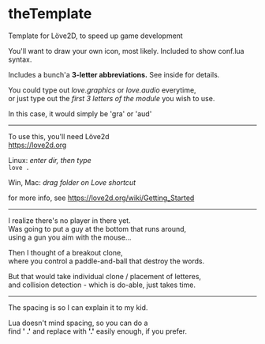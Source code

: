 # theTemplate
Template for Löve2D,  to speed up game development  

You'll want to draw your own icon, most likely.  Included to show conf.lua syntax.  

Includes a bunch'a **3-letter abbreviations.**  See inside for details.  

You could type out *love.graphics* or *love.audio* everytime,  
or just type out the *first 3 letters of the module* you wish to use.  

In this case, it would simply be 'gra' or 'aud'  

---  
To use this, you'll need Löve2d  
https://love2d.org  

Linux: *enter dir, then type*  
`love .`  

Win, Mac:  *drag folder on Love shortcut*  

for more info, see https://love2d.org/wiki/Getting_Started  

---  
I realize there's no player in there yet.  
Was going to put a guy at the bottom that runs around,  
using a gun you aim with the mouse...  

Then I thought of a breakout clone,  
where you control a paddle-and-ball that destroy the words.  

But that would take individual clone / placement of letteres,  
and collision detection - which is do-able, just takes time.  

---
The spacing is so I can explain it to my kid.  

Lua doesn't mind spacing, so you can do a  
find **'  .'** and replace with **'.'** easily enough,  if you prefer.
